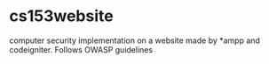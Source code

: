 # cs153website
computer security implementation on a website made by *ampp and codeigniter. Follows OWASP guidelines
